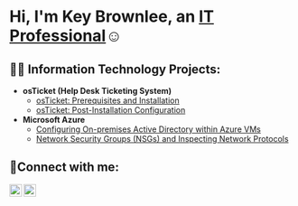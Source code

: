 <h1>Hi, I'm Key Brownlee, an <a href="https://linkedin.com/in/key-brownlee">IT Professional</a>☺</h1>

<h2>👨‍💻 Information Technology Projects:</h2>

- <b>osTicket (Help Desk Ticketing System)</b>
  - [osTicket: Prerequisites and Installation](https://github.com/keybrownlee/osticket-prereqs)
  - [osTicket: Post-Installation Configuration](https://github.com/keybrownlee/post-install-config)
- <b>Microsoft Azure</b>
  - [Configuring On-premises Active Directory within Azure VMs](https://github.com/keybrownlee/configure-ad)
  - [Network Security Groups (NSGs) and Inspecting Network Protocols](https://github.com/keybrownlee/azure-network-protocols)

<h2>🤳Connect with me:</h2>

[<img align="left" alt="Key | LinkedIn" width="22px" src="https://cdn.jsdelivr.net/npm/simple-icons@v3/icons/linkedin.svg" />][linkedin]
[<img align="left" alt="Key | Instagram" width="22px" src="https://cdn.jsdelivr.net/npm/simple-icons@v3/icons/instagram.svg" />][instagram]

[instagram]: https://www.instagram.com/@the_keyprinciple
[linkedin]: https://linkedin.com/in/key-brownlee
